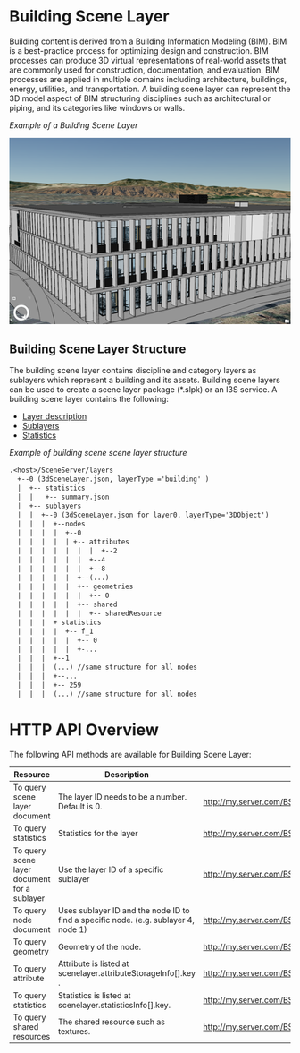 # Building Scene Layer

Building content is derived from a Building Information Modeling (BIM). BIM is a best-practice process for optimizing design and construction. BIM processes can produce 3D virtual representations of real-world assets that are commonly used for construction, documentation, and evaluation. BIM processes are applied in multiple domains including architecture, buildings, energy, utilities, and transportation. A building scene layer can represent the 3D model aspect of BIM structuring disciplines such as architectural or piping, and its categories like windows or walls.

*Example of a Building Scene Layer*

![Building Scene Layer](../img/buildingSceneLayer.png)

## Building Scene Layer Structure
The building scene layer contains discipline and category layers as sublayers which represent a building and its assets. Building scene layers can be used to create a scene layer package (*.slpk) or an I3S service. A building scene layer contains the following:

- [Layer description](layer.bld.md)
- [Sublayers](sublayer.bld.md)
- [Statistics](statsummary.bld.md)

*Example of building scene scene layer structure*

```
.<host>/SceneServer/layers
  +--0 (3dSceneLayer.json, layerType ='building' )
  |  +-- statistics
  |  |   +-- summary.json
  |  +-- sublayers
  |  |  +--0 (3dSceneLayer.json for layer0, layerType='3DObject')
  |  |  |  +--nodes
  |  |  |  |  +--0
  |  |  |  |  | +-- attributes
  |  |  |  |  |  |  |  +--2
  |  |  |  |  |  |  +--4
  |  |  |  |  |  |  +--8
  |  |  |  |  |  +--(...)
  |  |  |  |  |  +-- geometries
  |  |  |  |  |  |  +-- 0
  |  |  |  |  |  +-- shared
  |  |  |  |  |  |  +-- sharedResource
  |  |  |  + statistics
  |  |  |  |  +-- f_1
  |  |  |  |  |  +-- 0
  |  |  |  |  |  +-...
  |  |  |  +--1
  |  |  |  (...) //same structure for all nodes
  |  |  |  +--...
  |  |  |  +-- 259
  |  |  |  (...) //same structure for all nodes
```
# HTTP API Overview

The following API methods are available for Building Scene Layer:

|Resource|Description|URL example
|------|-------|-----------------|
|To query scene layer document| The layer ID needs to be a number. Default is 0.|http://my.server.com/BSL/SceneServer/layers/0|
|To query statistics|Statistics for the layer|http://my.server.com/BSL/SceneServer/layers/0/statistics/summary |
|To query scene layer document for a sublayer | Use the layer ID of a specific sublayer | http://my.server.com/BSL/SceneServer/layers/0/sublayers/4/|
|To query node document|Uses sublayer ID and the node ID to find a specific node. (e.g. sublayer 4, node 1) |http://my.server.com/BSL/SceneServer/layers/0/sublayers/4/nodes/0/|
|To query geometry  |Geometry of the node.|http://my.server.com/BSL/SceneServer/layers/0/sublayers/4/nodes/0/geometry/0 |
|To query attribute |Attribute is listed at  scenelayer.attributeStorageInfo[].key .|http://my.server.com/BSL/SceneServer/layers/0/sublayers/0/nodes/18/attributes/f_18/0 |
|To query statistics|Statistics is listed at  scenelayer.statisticsInfo[].key.|http://my.server.com/BSL/SceneServer/layers/0/sublayers/5/statistics/f_1/0} |
|To query shared resources|The shared resource such as textures.|http://my.server.com/BSL/SceneServer/layers/0/sublayers/5/nodes/0/shared/0|

